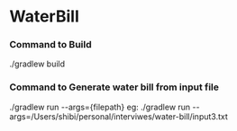 # WaterBill

### Command to Build
./gradlew build

### Command to Generate water bill from input file
./gradlew run --args={filepath}
eg: ./gradlew run --args=/Users/shibi/personal/interviwes/water-bill/input3.txt
